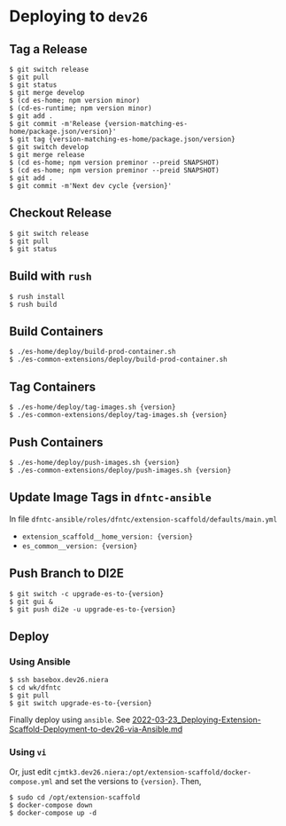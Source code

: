 # Deploying to `dev26`

## Tag a Release

```
$ git switch release
$ git pull
$ git status
$ git merge develop
$ (cd es-home; npm version minor)
$ (cd-es-runtime; npm version minor)
$ git add .
$ git commit -m'Release {version-matching-es-home/package.json/version}'
$ git tag {version-matching-es-home/package.json/version}
$ git switch develop
$ git merge release
$ (cd es-home; npm version preminor --preid SNAPSHOT)
$ (cd es-home; npm version preminor --preid SNAPSHOT)
$ git add .
$ git commit -m'Next dev cycle {version}'
```

## Checkout Release

```
$ git switch release
$ git pull
$ git status
```

## Build with `rush`

```
$ rush install
$ rush build
```

## Build Containers

```
$ ./es-home/deploy/build-prod-container.sh
$ ./es-common-extensions/deploy/build-prod-container.sh
```

## Tag Containers

```
$ ./es-home/deploy/tag-images.sh {version}
$ ./es-common-extensions/deploy/tag-images.sh {version}
```

## Push Containers

```
$ ./es-home/deploy/push-images.sh {version}
$ ./es-common-extensions/deploy/push-images.sh {version}
```

## Update Image Tags in `dfntc-ansible`

In file `dfntc-ansible/roles/dfntc/extension-scaffold/defaults/main.yml`

* `extension_scaffold__home_version: {version}`
* `es_common__version: {version}`

## Push Branch to DI2E

```
$ git switch -c upgrade-es-to-{version}
$ git gui &
$ git push di2e -u upgrade-es-to-{version}
```

## Deploy

### Using Ansible

```
$ ssh basebox.dev26.niera
$ cd wk/dfntc
$ git pull
$ git switch upgrade-es-to-{version}
```

Finally deploy using `ansible`. 
See [2022-03-23_Deploying-Extension-Scaffold-Deployment-to-dev26-via-Ansible.md](https://gitlab.moesol.com/dfntc/minerva-moesol-wiki/-/blob/master/2022-03-23_Deploying-Extension-Scaffold-Deployment-to-dev26-via-Ansible.md)

### Using `vi`

Or, just edit `cjmtk3.dev26.niera:/opt/extension-scaffold/docker-compose.yml` and set the versions to `{version}`.
Then,

```
$ sudo cd /opt/extension-scaffold
$ docker-compose down
$ docker-compose up -d
```
